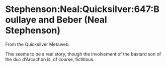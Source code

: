
# Stephenson:Neal:Quicksilver:647:Boullaye and Beber (Neal Stephenson)

From the Quicksilver Metaweb.

This seems to be a real story, though the involvement of the bastard son of the duc d'Arcachon is, of course, fictitious.
